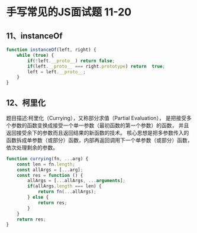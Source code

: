 # 手写常见的JS面试题 11-20
## 11、instanceOf

```javascript
function instanceOf(left, right) {
    while (true) {
        if(!left.__proto__) return false;
        if(left.__proto__ === right.prototype) return  true;
        left = left.__proto__;
    }
}
```
## 12、柯里化
题目描述:柯里化（Currying），又称部分求值（Partial Evaluation），
是把接受多个参数的函数变换成接受一个单一参数（最初函数的第一个参数）的函数，
并且返回接受余下的参数而且返回结果的新函数的技术。
核心思想是把多参数传入的函数拆成单参数（或部分）函数，内部再返回调用下一个单参数（或部分）函数，依次处理剩余的参数。

```javascript
function currying(fn, ...arg) {
    const len = fn.length;
    const allArgs = [...arg];
    const res = function () {
        allArgs = [...allArgs, ...arguments];
        if(allArgs.length === len) {
            return fn(...allArgs);
        } else {
            return res;
        }
    }
    return res;
}
```